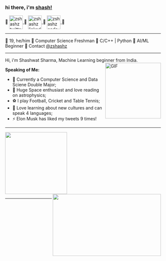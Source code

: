 ### hi there, i'm [shash!](https://zshashz.github.io) 

🔹
<a href="https://twitter.com/zshashz">
  <img align="center" alt="zshashz twitter" width="44px" src="https://cdn.jsdelivr.net/npm/simple-icons@v3/icons/twitter.svg" />
</a>
🔹
<a href="https://www.linkedin.com/in/zshashz/">
  <img align="center" alt="zshashz linkedin" width="44px" src="https://cdn.jsdelivr.net/npm/simple-icons@v3/icons/linkedin.svg" />
</a>
🔹
<a href="https://www.codechef.com/users/zshashz">
  <img align="center" alt="zshashz codechef" width="44px" src="https://cdn.jsdelivr.net/npm/simple-icons@v3/icons/codechef.svg" />
</a>
🔹

---

🔸 19, he/him 
🔸 Computer Science Freshman
🔸 C/C++ | Python
🔸 AI/ML Beginner
🔸 Contact [@zshashz](https://twitter.com/zshashz)

---

Hi, i'm Shashwat Sharma, Machine Learning beginner from India.
</br>
<img align="right" height='180px' alt="GIF" src="https://media.giphy.com/media/836HiJc7pgzy8iNXCn/giphy.gif" />

**Speaking of Me:**

- 🌱 Currently a Computer Science and Data Sciene Double Major;
- 🚀 Huge Space enthusiast and love reading on astrophysics;
- ⚽ I play Football, Cricket and Table Tennis;
- 🐉 Love learning about new cultures and can speak 4 languages;
- ⚡️ Elon Musk has liked my tweets 9 times!

---

<img height='200px' src="https://github-readme-stats.vercel.app/api?username=zshashz&show_icons=true&theme=radical"><img height='200px' width='350' align="right" src="https://github-readme-stats.vercel.app/api/top-langs/?username=zshashz&exclude_repo=zshashz.github.io&show_icons=true&theme=radical">


---

